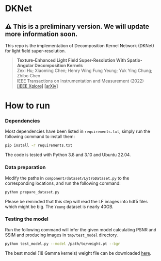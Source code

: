 # DKNet
## ⚠️ This is a preliminary version. We will update more information soon.

This repo is the implementation of Decomposition Kernel Network (DKNet) for light field super-resolution.
> **Texture-Enhanced Light Field Super-Resolution With Spatio-Angular Decomposition Kernels**   
> Zexi Hu; Xiaoming Chen; Henry Wing Fung Yeung; Yuk Ying Chung; Zhibo Chen  
> IEEE Transactions on Instrumentation and Measurement (2022)   
> [[IEEE Xplore]](https://ieeexplore.ieee.org/document/9721149)  [[arXiv]](https://arxiv.org/abs/2111.04069)



# How to run
### Dependencies
Most dependencies have been listed in `requirements.txt`, simply run the following command to install them:
```bash
pip install -r requirements.txt
```
The code is tested with Python 3.8 and 3.10 and Ubuntu 22.04.

### Data preparation
Modify the paths in `component/dataset/LytroDataset.py` to the corresponding locations, and run the following command:
```bash
python prepare_dataset.py
```

Please be reminded that this step will read the LF images into hdf5 files which might be big. The `Yeung` dataset is nearly 40GB.

### Testing the model
Run the following command will infer the given model calculating PSNR and SSIM and producing images in `tmp/test_model` directory.

```bash
python test_model.py --model /path/to/weight.pt --bgr
```

The best model (18 Gamma kernels) weight file can be downloaded [here](https://unisydneyedu-my.sharepoint.com/:u:/g/personal/zehu6197_uni_sydney_edu_au/EU0TJGIhY9ZDo8-cta-8ISoB_5L2lXNbFGmqIpzc2WtuwQ?e=8vxCWM).